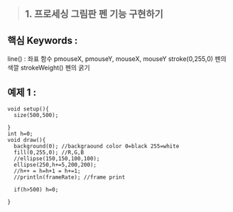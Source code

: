 > ## 1. 프로세싱 그림판 펜 기능 구현하기
## 핵심 Keywords :
  line() : 좌표 함수
  pmouseX, pmouseY, mouseX, mouseY
  stroke(0,255,0) 펜의 색깔
  strokeWeight() 펜의 굵기


## 예제 1 : 
```processing
void setup(){
  size(500,500);
  
}
int h=0;
void draw(){
  background(0); //backgraound color 0=black 255=white
  fill(0,255,0); //R,G,B
  //ellipse(150,150,100,100);
  ellipse(250,h+=5,200,200);
  //h++ = h=h+1 = h+=1;
  //println(frameRate); //frame print
  
  if(h>500) h=0;
  
}
```
